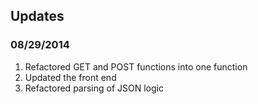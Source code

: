 ## Updates

### 08/29/2014

1. Refactored GET and POST functions into one function
1. Updated the front end
1. Refactored parsing of JSON logic